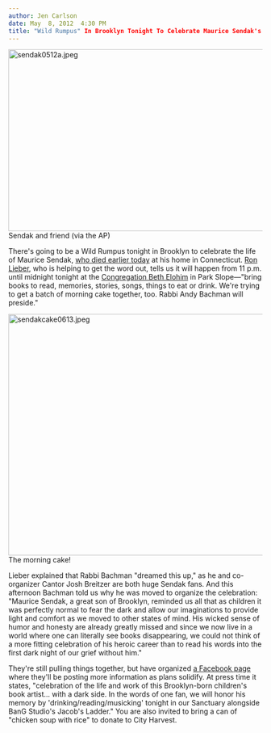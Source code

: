 ```yaml
---
author: Jen Carlson
date: May  8, 2012  4:30 PM
title: "Wild Rumpus" In Brooklyn Tonight To Celebrate Maurice Sendak's Life
---
```


<p><span class="mt-enclosure mt-enclosure-image" style="display: inline;"> <img alt="sendak0512a.jpeg" src="https://web.archive.org/web/20120509102858im_/http://gothamist.com/attachments/arts_jen/sendak0512a.jpeg" width="640" height="360" class="image-none"> </span><br>
<span class="photo_caption">Sendak and friend (via the AP)</span></p>

<p>There&apos;s going to be a Wild Rumpus tonight in Brooklyn to celebrate the life of Maurice Sendak, <a href="https://web.archive.org/web/20120509102858/http://gothamist.com/2012/05/08/maurice_sendak_where_the_wild_thing.php">who died earlier today</a> at his home in Connecticut. <a href="https://web.archive.org/web/20120509102858/https://twitter.com/#!/ronlieber">Ron Lieber</a>, who is helping to get the word out, tells us it will happen from 11 p.m. until midnight tonight at the <a href="https://web.archive.org/web/20120509102858/http://congregationbethelohim.org/">Congregation Beth Elohim</a> in Park Slope&#x2014;&quot;bring books to read, memories, stories, songs, things to eat or drink. We&apos;re trying to get a batch of morning cake together, too. Rabbi Andy Bachman will preside.&quot;</p>

<p><span class="mt-enclosure mt-enclosure-image" style="display: inline;"> <img alt="sendakcake0613.jpeg" src="https://web.archive.org/web/20120509102858im_/http://gothamist.com/attachments/arts_jen/sendakcake0613.jpeg" width="640" height="478" class="image-none"> </span><br>
<span class="photo_caption">The morning cake!</span></p>

<p>Lieber explained that Rabbi Bachman &quot;dreamed this up,&quot; as he and co-organizer Cantor Josh Breitzer are both huge Sendak fans. And this afternoon Bachman told us why he was moved to organize the celebration: &quot;Maurice Sendak, a great son of Brooklyn, reminded us all that as children it was perfectly normal to fear the dark and allow our imaginations to provide light and comfort as we moved to other states of mind.  His wicked sense of humor and honesty are already greatly missed and since we now live in a world where one can literally see books disappearing, we could not think of a more fitting celebration of his heroic career than to read his words into the first dark night of our grief without him.&quot;</p>

<p>They&apos;re still pulling things together, but have organized <a href="https://web.archive.org/web/20120509102858/https://www.facebook.com/events/293565487397101/">a Facebook page</a> where they&apos;ll be posting more information as plans solidify. At press time it states, &quot;celebration of the life and work of this Brooklyn-born children&apos;s book artist... with a dark side. In the words of one fan, we will honor his memory by &apos;drinking/reading/musicking&apos; tonight in our Sanctuary alongside BanG Studio&apos;s Jacob&apos;s Ladder.&quot; You are also invited to bring a can of &quot;chicken soup with rice&quot; to donate to City Harvest.</p>
